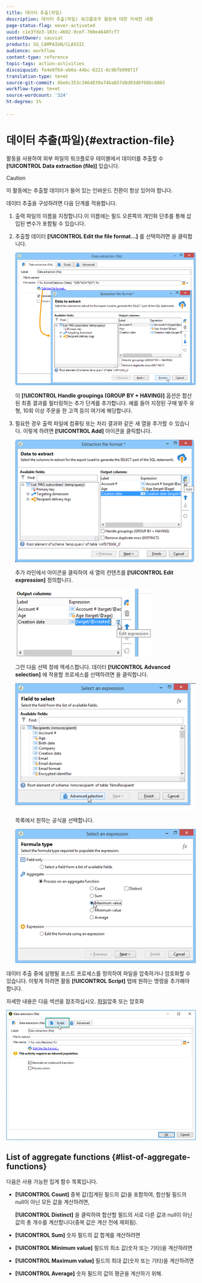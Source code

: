 ```yaml
---
title: 데이터 추출(파일)
description: 데이터 추출(파일) 워크플로우 활동에 대한 자세한 내용
page-status-flag: never-activated
uuid: c1e3fde3-183c-4602-9cef-760e4648fcf7
contentOwner: sauviat
products: SG_CAMPAIGN/CLASSIC
audience: workflow
content-type: reference
topic-tags: action-activities
discoiquuid: fe4e6f64-eb0a-44bc-8221-6c9bfb99871f
translation-type: tm+mt
source-git-commit: 6be6c353c3464839a74ba857d8d93d0f68bc8865
workflow-type: tm+mt
source-wordcount: '324'
ht-degree: 1%

---
```



# 데이터 추출(파일){#extraction-file}

활동을 사용하여 외부 파일의 워크플로우 테이블에서 데이터를 추출할 수 **[!UICONTROL Data extraction (file)]** 있습니다.

>[!CAUTION]
>
>이 활동에는 추출할 데이터가 들어 있는 인바운드 전환이 항상 있어야 합니다.

데이터 추출을 구성하려면 다음 단계를 적용합니다.

1. 출력 파일의 이름을 지정합니다.이 이름에는 필드 오른쪽의 개인화 단추를 통해 삽입된 변수가 포함될 수 있습니다.
1. 추출할 데이터 **[!UICONTROL Edit the file format...]** 를 선택하려면 을 클릭합니다.

   ![](assets/s_advuser_extract_file_param.png)

   이 **[!UICONTROL Handle groupings (GROUP BY + HAVING)]** 옵션은 합산된 최종 결과를 필터링하는 추가 단계를 추가합니다. 예를 들어 지정된 구매 발주 유형, 10회 이상 주문을 한 고객 등이 여기에 해당합니다.

1. 필요한 경우 출력 파일에 컴퓨팅 또는 처리 결과와 같은 새 열을 추가할 수 있습니다. 이렇게 하려면 **[!UICONTROL Add]** 아이콘을 클릭합니다.

   ![](assets/s_advuser_extract_file_add_col.png)

   추가 라인에서 아이콘을 클릭하여 새 열의 컨텐츠를 **[!UICONTROL Edit expression]** 정의합니다.

   ![](assets/s_advuser_extract_file_add_exp.png)

   그런 다음 선택 창에 액세스합니다. 데이터 **[!UICONTROL Advanced selection]** 에 적용할 프로세스를 선택하려면 을 클릭합니다.

   ![](assets/s_advuser_extract_file_advanced_selection.png)

   목록에서 원하는 공식을 선택합니다.

   ![](assets/s_advuser_extract_file_agregate_values.png)

데이터 추출 중에 실행될 포스트 프로세스를 정의하여 파일을 압축하거나 암호화할 수 있습니다. 이렇게 하려면 활동 **[!UICONTROL Script]** 탭에 원하는 명령을 추가해야 합니다.

자세한 내용은 다음 섹션을 참조하십시오. [파일](../../workflow/using/how-to-use-workflow-data.md#zipping-or-encrypting-a-file)압축 또는 암호화

![](assets/postprocessing_dataextraction.png)

## List of aggregate functions {#list-of-aggregate-functions}

다음은 사용 가능한 집계 함수 목록입니다.

* **[!UICONTROL Count]** 중복 값(집계된 필드의 값)을 포함하여, 합산될 필드의 null이 아닌 모든 값을 계산하려면,

   **[!UICONTROL Distinct]** 을 클릭하여 합산할 필드의 서로 다른 값과 null이 아닌 값의 총 개수를 계산합니다(중복 값은 계산 전에 제외됨).

* **[!UICONTROL Sum]** 숫자 필드의 값 합계를 계산하려면
* **[!UICONTROL Minimum value]** 필드의 최소 값(숫자 또는 기타)을 계산하려면
* **[!UICONTROL Maximum value]** 필드의 최대 값(숫자 또는 기타)을 계산하려면
* **[!UICONTROL Average]** 숫자 필드의 값의 평균을 계산하기 위해.


